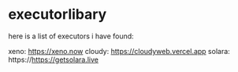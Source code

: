 # executorlibary
here is a list of executors i have found:

xeno:
https://xeno.now
cloudy:
https://cloudyweb.vercel.app
solara:
https://https://getsolara.live
